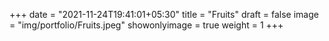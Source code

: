 +++
date = "2021-11-24T19:41:01+05:30"
title = "Fruits"
draft = false
image = "img/portfolio/Fruits.jpeg"
showonlyimage = true
weight = 1
+++

